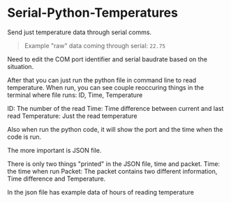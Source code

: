 # Serial-Python-Temperatures

Send just temperature data through serial comms.
 
> Example "raw" data coming through serial: ```22.75 ``` 

Need to edit the COM port identifier and serial baudrate based on the situation.

After that you can just run the python file in command line to read temperature.
When run, you can see couple reoccuring things in the terminal where file runs: ID, Time, Temperature

ID: The number of the read
Time: Time difference between current and last read
Temperature: Just the read temperature

Also when run the python code, it will show the port and the time when the code is run.

The more important is JSON file.

There is only two things "printed" in the JSON file, time and packet.
Time: the time when run
Packet: The packet contains two different information, Time difference and Temperature.

In the json file has example data of hours of reading temperature
